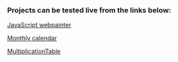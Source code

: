 ### Projects can be tested live from the links below:

[JavaScript webpainter](https://plamen33.github.io/Javascript/webpainter.html)

[Monthly calendar](https://plamen33.github.io/Javascript/Monthly%20Calendar%20with%20Javascript.html)

[MultiplicationTable](https://plamen33.github.io/Javascript/MultiplicationTable.html)
 	
